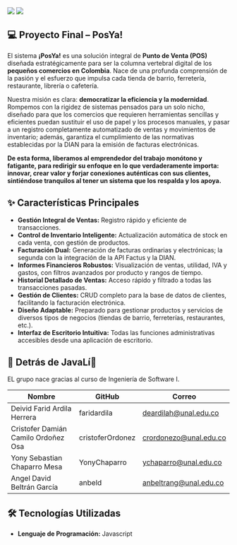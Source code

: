 <div class="image123">
    <img src="https://github.com/user-attachments/assets/1a4feb29-6c8f-45fb-9ce1-0db4f6e7a96e"/>
    <img src="https://github.com/user-attachments/assets/a8d45d7b-00c5-46d8-a6bd-3fa44c61064b"/> 
</div>



## 💻 Proyecto Final – PosYa!

El sistema **¡PosYa!** es una solución integral de **Punto de Venta (POS)** diseñada estratégicamente para ser la columna vertebral digital de los **pequeños comercios en Colombia**. Nace de una profunda comprensión de la pasión y el esfuerzo que impulsa cada tienda de barrio, ferretería, restaurante, librería o cafetería.

Nuestra misión es clara: **democratizar la eficiencia y la modernidad**. Rompemos con la rigidez de sistemas pensados para un solo nicho, diseñado para que los comercios que requieren herramientas sencillas y eficientes puedan sustituir el uso de papel y los procesos manuales, y pasar a un registro completamente automatizado de ventas y movimientos de inventario; además, garantiza el cumplimiento de las normativas establecidas por la DIAN para la emisión de facturas electrónicas.

**De esta forma, liberamos al emprendedor del trabajo monótono y fatigante, para redirigir su enfoque en lo que verdaderamente importa: innovar, crear valor y forjar conexiones auténticas con sus clientes, sintiéndose tranquilos al tener un sistema que los respalda y los apoya.**

## ✨ Características Principales

* **Gestión Integral de Ventas:** Registro rápido y eficiente de transacciones.
* **Control de Inventario Inteligente:** Actualización automática de stock en cada venta, con gestión de productos.
* **Facturación Dual:** Generación de facturas ordinarias y electrónicas; la segunda con la integración de la API Factus y la DIAN.
* **Informes Financieros Robustos:** Visualización de ventas, utilidad, IVA y gastos, con filtros avanzados por producto y rangos de tiempo.
* **Historial Detallado de Ventas:** Acceso rápido y filtrado a todas las transacciones pasadas.
* **Gestión de Clientes:** CRUD completo para la base de datos de clientes, facilitando la facturación electrónica.
* **Diseño Adaptable:** Preparado para gestionar productos y servicios de diversos tipos de negocios (tiendas de barrio, ferreterías, restaurantes, etc.).
* **Interfaz de Escritorio Intuitiva:** Todas las funciones administrativas accesibles desde una aplicación de escritorio.


## 👥 Detrás de JavaLí🐗

EL grupo nace gracias al curso de Ingeniería de Software I.

| Nombre           | GitHub   | Correo                  |
| ---------------- | -------- |-------------------------|
| Deivid Farid Ardila Herrera | faridardila | deardilah@unal.edu.co |
| Cristofer Damián Camilo Ordoñez Osa | cristoferOrdonez| crordonezo@unal.edu.co |
| Yony Sebastian Chaparro Mesa | YonyChaparro | ychaparro@unal.edu.co |
| Angel David Beltrán García | anbeld | anbeltrang@unal.edu.co |


## 🛠️ Tecnologías Utilizadas

* **Lenguaje de Programación:** Javascript

